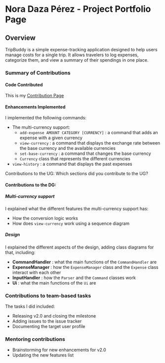 # Nora Daza Pérez - Project Portfolio Page

## Overview
TripBuddy is a simple expense-tracking application designed to help users manage costs for a single trip. It allows
travelers to log expenses, categorize them, and view a summary of their spendings in one place.

### Summary of Contributions
#### **Code Contributed**
This is my [Contribution Page](https://nus-cs2113-ay2425s2.github.io/tp-dashboard/?search=noradazaperez&breakdown=true&sort=groupTitle%20dsc&sortWithin=title&since=2025-02-21&timeframe=commit&mergegroup=&groupSelect=groupByRepos&checkedFileTypes=docs~functional-code~test-code~other)

#### Enhancements Implemented
I implemented the following commands: 
* The multi-currency support:
  * `add-expense AMOUNT CATEGORY [CURRENCY]` : a command that adds an expense with a given currency 
  * `view-currency` : a command that displays the exchange rate between the base currency and the available currencies
  * `set-base-currency` : a command that changes the base currency 
  * `Currency` class that represents the different currencies 
* `view-history` : a command that displays the past expenses

Contributions to the UG: Which sections did you contribute to the UG?
#### Contributions to the DG: 
##### **Multi-currency support** 
I explained what the different features the multi-currency support has:
* How the conversion logic works
* How does `view-currency` work using a sequence diagram 

##### **Design**
I explained the different aspects of the design, adding class diagrams for that, including:
* **CommandHandler**  : what the main functions of the `CommandHandler` are 
* **ExpenseManager**  : how the `ExpenseManager` class and the `Expense` class interact with each other
* **InputHandler**    : how the `Parser` and the `Command` classes work 
* **Ui**              : what the main functions of the `Ui` are 

### Contributions to team-based tasks
The tasks I did included:
* Releasing v2.0 and closing the milestone 
* Adding issues to the issue tracker 
* Documenting the target user profile 

### Mentoring contributions
* Brainstorming for new enhancements for v2.0 
* Updating the new features list 

